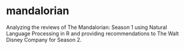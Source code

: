 # mandalorian
Analyzing the reviews of The Mandalorian: Season 1 using Natural Language Processing in R and providing recommendations to The Walt Disney Company for Season 2.
